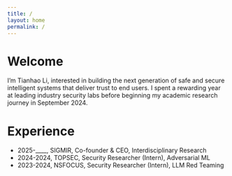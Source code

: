 ```yaml
---
title: /
layout: home
permalink: /
---
```


<!-- # Other Demo Pages

[Light](https://b2a3e8.github.io/jekyll-theme-console-demo-light/)
[Hacker](https://b2a3e8.github.io/jekyll-theme-console-demo-hacker/) -->

# Welcome

I’m Tianhao Li, interested in building the next generation of safe and secure intelligent systems that deliver trust to end users. I spent a rewarding year at leading industry security labs before beginning my academic research journey in September 2024.

# Experience

- 2025-____, SIGMIR, Co-founder & CEO, Interdisciplinary Research
- 2024-2024, TOPSEC, Security Researcher (Intern), Adversarial ML
- 2023-2024, NSFOCUS, Security Researcher (Intern), LLM Red Teaming

